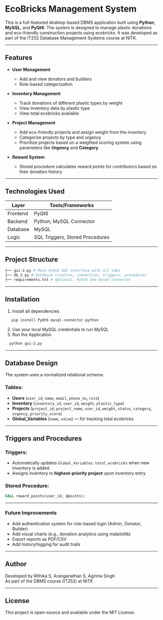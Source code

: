 # EcoBricks Management System

This is a full-featured desktop-based DBMS application built using **Python**, **MySQL**, and **PyQt6**. The system is designed to manage plastic donations and eco-friendly construction projects using ecobricks. It was developed as part of the IT252 Database Management Systems course at NITK.

---

## Features

- **User Management**
  - Add and view donators and builders
  - Role-based categorization

- **Inventory Management**
  - Track donations of different plastic types by weight
  - View inventory data by plastic type
  - View total ecobricks available

- **Project Management**
  - Add eco-friendly projects and assign weight from the inventory
  - Categorize projects by type and urgency
  - Prioritize projects based on a weighted scoring system using parameters like **Urgency** and **Category**

- **Reward System**
  - Stored procedure calculates reward points for contributors based on their donation history

---

## Technologies Used

| Layer       | Tools/Frameworks |
|-------------|------------------|
| Frontend    | PyQt6            |
| Backend     | Python, MySQL Connector |
| Database    | MySQL            |
| Logic       | SQL Triggers, Stored Procedures |

---

## Project Structure
```bash
├── gui-2.py # Main PyQt6 GUI interface with all tabs
├── db_2.py # Database creation, connection, triggers, procedures
├── requirements.txt # Optional: PyQt6 and mysql-connector
```
---

## Installation

1. Install all dependencies
```bash
   pip install PyQt6 mysql-connector-python
```

2. Use your local MySQL credentials to run MySQL
3. Run the Application
```bash
  python gui-2.py
```

---

## Database Design

The system uses a normalized relational schema:

### Tables:
- **Users** (`user_id`, `name`, `email`, `phone_no`, `role`)
- **Inventory** (`inventory_id`, `user_id`, `weight`, `plastic_type`)
- **Projects** (`project_id`, `project_name`, `user_id`, `weight`, `status`, `category`, `urgency`, `priority_score`)
- **Global_Variables** (`name`, `value`) — for tracking total ecobricks

---

## Triggers and Procedures

### Triggers:
- Automatically updates `Global_Variables.total_ecobricks` when new inventory is added
- Assigns inventory to **highest-priority project** upon inventory entry

### Stored Procedure:
```sql
CALL reward_points(user_id, @points);
```

---

### Future Improvements 
- Add authentication system for role-based login (Admin, Donator, Builder)
- Add visual charts (e.g., donation analytics using matplotlib)
- Export reports as PDF/CSV
- Add history/logging for audit trails

---

## Author

Developed by Rithika S, Aranganathan S, Agrima Singh  
As part of the DBMS course (IT252) at NITK

---

## License

This project is open-source and available under the MIT License.
